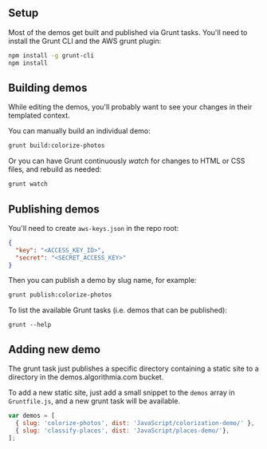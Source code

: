 ## Setup

Most of the demos get built and published via Grunt tasks. You'll need to install the Grunt CLI and the AWS grunt plugin:

```bash
npm install -g grunt-cli
npm install
```

## Building demos

While editing the demos, you'll probably want to see your changes in their templated context.

You can manually build an individual demo:

```bash
grunt build:colorize-photos
```

Or you can have Grunt continuously *watch* for changes to HTML or CSS files, and rebuild as needed:

```bash
grunt watch
```

## Publishing demos

You'll need to create `aws-keys.json` in the repo root:

```json
{
  "key": "<ACCESS_KEY_ID>",
  "secret": "<SECRET_ACCESS_KEY>"
}
```

Then you can publish a demo by slug name, for example:

```bash
grunt publish:colorize-photos
```

To list the available Grunt tasks (i.e. demos that can be published):

```
grunt --help
```

## Adding new demo

The grunt task just publishes a specific directory containing a static site to a directory in the demos.algorithmia.com bucket.

To add a new static site, just add a small snippet to the `demos` array in `Gruntfile.js`,
and a new grunt task will be available.

```javascript
var demos = [
  { slug: 'colorize-photos', dist: 'JavaScript/colorization-demo/' },
  { slug: 'classify-places', dist: 'JavaScript/places-demo/'},
];
```
